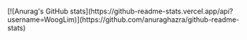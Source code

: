 
<br/>
[![Anurag's GitHub stats](https://github-readme-stats.vercel.app/api?username=WoogLim)](https://github.com/anuraghazra/github-readme-stats)
